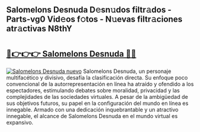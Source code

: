 ## Salomelons Desnuda D𝚎sn𝚞dos filtr𝚊dos - Parts-vg0 Vid𝚎os f𝚘tos - N𝚞evas filtr𝚊ciones atr𝚊ctivas N8thY

# <h2><a href="http://mb2y6qo.tromn.icu/?c=Salomelons+Desnuda">🔗👉👉👉 Salomelons Desnuda 🔗🔗</a></h2>

[![Salomelons Desnuda nuevo](https://i.imgur.com/pEAQMta.gif)](http://mb2y6qo.tromn.icu/?c=Salomelons+Desnuda)
Salomelons Desnuda, un personaje multifacético y divisivo, desafía la clasificación directa. Su enfoque poco convencional de la autorrepresentación en línea ha atraído y ofendido a los espectadores, estimulando debates sobre moralidad, privacidad y las complejidades de las sociedades virtuales. A pesar de la ambigüedad de sus objetivos futuros, su papel en la configuración del mundo en línea es innegable. Armado con una dedicación inquebrantable y un atractivo innegable, el alcance de Salomelons Desnuda en el mundo virtual es expansivo.

